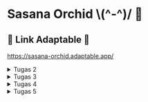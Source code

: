 # Sasana Orchid  \\(^-^)/ 🌸

## 🔗 Link Adaptable 🔗
https://sasana-orchid.adaptable.app/

<details>
    <summary>Tugas 2</summary>
    
### ✅ Implementasi Checklist Tugas ✅
- [x] Membuat sebuah proyek Django baru

     Saya membuat proyek Django full mengikuti tutorial-0 PBP, berikut langkah-langkahnya:
     1. Membuat repo github lalu clone ke local
         ```shell
            git clone <URL repo github>
         ```
     3. Membuat virtual environment
          ```shell
            python -m venv env
          ```
     4. Menyalakan virtual environment (karena saya menggunakan MacOS jadi begini)
          ```shell
            source env/bin/activate
          ```
     5. Membuat file requirements.txt lalu menginstall dependencynya
          ```shell
            pip install -r requirements.txt
          ```
     6. Membuat proyek Django (yey done membuat proyek Django 😊)
          ```shell
            django-admin startproject sasana-orchid .
          ```
- [x] Membuat aplikasi dengan nama `main` pada proyek tersebut.

     Saya membuat aplikasi main full mengikuti tutorial-1 PBP, berikut langkah-langkahnya:
     1. Membuat app baru bernama main
         ```shell
            python manage.py startapp main
          ```
     2. Mendaftarkan aplikasi main ke dalam proyek dengan cara menambahkan 'main' ke INSTALLED_APPS di settings.py
- [x] Melakukan *routing* pada proyek agar dapat menjalankan aplikasi `main`.
      
     Menambahkan rute URL pada urlpatterns di dalam proyek sasana-orchid agar main bisa diakses (routing tingkat proyek)
- [x] Membuat model pada aplikasi `main` dengan nama `Item` dan memiliki atribut wajib sebagai berikut.
    - `name` sebagai nama *item* dengan tipe `CharField`. 
    - `amount` sebagai jumlah *item* dengan tipe `IntegerField`.
    - `description` sebagai deskripsi *item* dengan tipe `TextField`.
    - ini tinggal diketik saja di dalam models.py dan sesuaikan kriteria tipe field nya.
- [x] Membuat sebuah fungsi pada `views.py` untuk dikembalikan ke dalam sebuah *template* HTML yang menampilkan nama aplikasi serta nama dan kelas kamu.

     Buat fungsi di views.py dengaan menyesuaikan model data yang telah dibuat, lalu nanti tinggal dipakaai di template
- [x] Membuat sebuah *routing* pada `urls.py` aplikasi `main` untuk memetakan fungsi yang telah dibuat pada `views.py`.

     Membuat file urls.py dalam main, lalu mengisi pattern url untuk mengatur routing dalam app main
- [x] Melakukan *deployment* ke Adaptable terhadap aplikasi yang sudah dibuat sehingga nantinya dapat diakses oleh teman-temanmu melalui Internet.

     Buka adaptable, sign in, create new app, pilih python dan postgre, pilih versi python sesuai versi di venv, lalu tambahkan start command python3 manage.py migrate &&  gunicorn shopping_list.wsgi && sudo apt install python3-pip, terakhir checklist HTTP Listener on PORT.
- [x] Membuat sebuah `README.md` yang berisi tautan menuju aplikasi Adaptable yang sudah di-*deploy*, serta jawaban dari beberapa pertanyaan berikut.

     Inilah readme saya.

### 📥 Bagan Request Client dan Response 📥
![](/image/bagan.png)
Pertama user mengetik url pada browser sehingga mengirim http request, lalu di urls.py diatur path (routing) yang sesuai. Setelah dapat path yang sesuai, dicari fungsi mana di views.py yang tepat dan dapat mengolah requestannya. Kemudian hasil fungsi views.py akan ditampilkan melalui html yang ada pada template. Html tersebut pada akhirnya akan menjadi response yang dikirim ke user.

### 💻 Mengapa Harus Menggunakan Virtual Environment? 💻
Virtual Environment digunakan dalam mengerjakan tugas ini agar package dan dependency yang dipakai dalam pengerjaan tugas ini tidak bertabrakan dengan package dan dependency yang ada dalam komputer saya. Yang dimaksud dengan bertabrakan adalah misalnya dependencynya berbeda. Misal versi python yaang ingin dipakai di venv (virtual environment) saya adalah 3.9, tetapi yang ada di komputer saya 3.11.

### ❓ Apa itu MVC, MVT, MVVM? ❓
Ketiganya merupakan konsep arsitektur yang digunakan dalam pengembangan web. Berikut penjelasan dari masing-masing konsep:
1. MVC (Model-View-Controller) : Bisa digunakan untuk banyak framework
     - Model: tempat mengatur bagaimana ketentuan setiap variabel data yang akan dipakai dan logiicnya
     - View: membuat fungsi untuk merespon request dengan mengelola model data atau variabel yang telah dibuat dan memberinya ke input controller
     - Controller: mengakses input user, mengolahnya, lalu mengupdate views dan model
3. MVT (Model-View-Template) :Konsep ini adalah konsep yang dipakai untuk tugas PBP kali ini. MVT biasa digunakan dalam proyek Django, dengan kata lain biasa digunakan dalam bahasa python. Konsep ini terdiri dari tiga struktur utama, yaitu:
     - Model: tempat mengatur bagaimana ketentuan setiap variabel data yang akan dipakai dan logiicnya
     - View: membuat fungsi untuk merespon request dengan mengelola model data atau variabel yang telah dibuat
     - Template: berisi html untuk menampilkan hasil dari views ke halaman web
5. MVVM (Model-View-ViewModel) : Konsep ini cocok dipakai ketika ingin menggunakan dynamic UI, biasa digunakan dalam framework JavaScript seperti Angular
     - Model: tempat mengatur bagaimana ketentuan setiap variabel data yang akan dipakai dan logicnya
     - View: mengelola model data atau variabel yang telah dibuat dengan fungsi-fungsi
     - ViewModel: menyambungkan view dan model
#####
Perbedaan ketiganya adalah MVT dan MVC biasa digunakan untuk server-side atau backend, sedangkan MVVM biasa digunakan pada client-side atau frontend. MVVM juga mampu memisahkan antara view dan model sehingga mudah dipakai untuk mendesign. Lalu MVC yang tidak memisahkan model dan views membuat kita sulit ketika ingin memodifikasi suatu fitur. Lalu pada MVC, controller menghandle user input, pada MVT, view yang menerima request, lalu pada MVVM, view menerima user input sekaligus menerima request.
</details>

<details>
    <summary>Tugas 3</summary>

### <samp> 1️⃣ Apa perbedaan antara form POST dan form GET dalam Django? <samp>
| GET  | POST |
| ------------- | ------------- |
| Parameter atau nilainya terlihat pada URL  | Parameter atau nilainya terlihat pada body |
| Hanya menerima tipe data string  | Menerima banyak dan tipe data, misal binary |
| Dapat dicache  | Tidak bisa dicache |
| Digunakan untuk fetch data  | Digunakan untuk update data |

### <samp> 2️⃣ Apa perbedaan utama antara XML, JSON, dan HTML dalam konteks pengiriman data? <samp>
| XML  | JSON | HTML | 
| ------------- | ------------- | ------------- |
| eXtensible Markup Language | JavaScript Object Notation | Hypertext Markup Language |
| Berbentuk tag custom | Berbentuk list of dictionary | Berbentuk tag bawaan |
| Biasa digunakan untuk data interchange | Biasa digunakan untuk API  | Digunakan untuk menampilkan konten website |
| Kodenya sulit dipahami manusia lain yang bukan pembuatnya | Kodenya mudah dipahami baik oleh komputer maupun manusia | Kodenya mudah dipahami baik oleh komputer maupun manusia |

### <samp> 3️⃣ Mengapa JSON sering digunakan dalam pertukaran data antara aplikasi web modern? <samp>
JSON sering digunakan dalam pertukaran data antara aplikasi web modern karena kesimplean dan efesiensinya. Efisien karena format data JSON yang mudah dipahami manusia sehingga memudahkan debugging dan pengembangan. JSON juga sudah terintegrasi dengaan JavaScript sehingga mudah diproses.

### <samp> 4️⃣ Jelaskan bagaimana cara kamu mengimplementasikan checklist di atas secara step-by-step (bukan hanya sekadar mengikuti tutorial). <samp>
✅ Pertama, untuk membuat input form, saya membuat file forms.py di dalam main lalu mengisi model yang akan digunakan (Item) dan field yang akan digunakan. Setelah itu menambah fungsi pada views.py dengan nama create_item untuk menerima request lalu membuat form (tidak lupa mengimpor hal-hal yang diperlukan). Lalu menambahkan fungsi show_main dengan ```items = Item.objects.all()```, untuk mengambil semua item yang ada pada database. Setelah itu mengatur routing dengan menambah path create-item pada urls.py dalam main. Kemudian menyusun kode HTML dengan nama file baru create_item untuk mengatur tampilan web saat user ingin mengisi form.
<br>
✅ Untuk membuat fungsi views dengan format XML dan JSON, sebenarnya mirip-mirip semua. intinya adalah:
```
def show_xml(request):
    data = Item.objects.all()
    return HttpResponse(serializers.serialize("xml", data), content_type="application/xml")
```
Lalu tinggal diganti-ganti xml nya menjadi json sesuai fungsi yang diinginkan. Fungsi tersebut akan menerima request, menyimpan object Item, lalu mereturn data seluruh object dengan format sesuai yang diinginkan.
Untuk membuat fungsi views HTML sudah ada pada show_main.
Untuk membuat fungsi views XML by ID, dan JSON by ID juga mirip, mirip, intinya:
```
def show_xml_by_id(request, id):
    data = Item.objects.filter(pk=id)
    return HttpResponse(serializers.serialize("xml", data), content_type="application/xml")
```
Lalu tinggal diganti-ganti xml nya menjadi json. Fungsi tersebut akan menerima request dan id, menyimpan object Item, lalu mereturn data object id yang diminta dengan format sesuai yang diinginkan.
<br>
✅ Untuk membuat routing URL untuk masing-masing views yang telah ditambahkan pada poin 2, kita tinggal ke urls.py dalam main, mengimpor fungsi-fungsi yaang akan dipakai (yang telah dibuaat pada views tadi), lalu menambahkan path ke dalam urlpatterns seperti ini:
```
path('html/', show_json, name='show_html'), 
path('xml/<int:id>/', show_xml_by_id, name='show_xml_by_id'),
```
Lalu ganti sesuai format yang diinginkan (untuk html sudah ada path show_main nya yaitu di halaman utama). Urlpattern ini akan membuat kita bisa mengakses fungsi-fungsi tersebut melalui url sesuai path yang kita tulis.

### <samp> Screenshot Postman <samp>
✨ 1. Format HTML ✨
<img width="1542" alt="Screenshot 2023-09-20 at 09 32 38" src="https://github.com/syazantri/sasana-orchid/assets/108641343/2dd73c98-d372-45f7-a047-1515c2f555b9">
✨ 2. Format XML ✨
<img width="1542" alt="Screenshot 2023-09-20 at 08 00 26" src="https://github.com/syazantri/sasana-orchid/assets/108641343/e364936f-ed16-488d-822f-6ece07636b42">
✨ 3. Format JSON ✨
<img width="1542" alt="Screenshot 2023-09-20 at 08 00 37" src="https://github.com/syazantri/sasana-orchid/assets/108641343/fdf0c948-9885-4248-958d-f9414482cd2a">
✨ 4. Format XML by ID ✨
<img width="1542" alt="Screenshot 2023-09-20 at 08 01 33" src="https://github.com/syazantri/sasana-orchid/assets/108641343/96ad305b-b6c8-4057-b5bd-cb183be0b966">
✨ 5. Format JSON by ID ✨
<img width="1542" alt="Screenshot 2023-09-20 at 08 01 42" src="https://github.com/syazantri/sasana-orchid/assets/108641343/f777cefe-98a8-477d-9c52-f6e36295d5c0">
</details>

<details>
    <summary>Tugas 4</summary>
    
### <samp> 1️⃣ Apa itu Django UserCreationForm, dan jelaskan apa kelebihan dan kekurangannya? 
Django UserCreationForm adalah sebuah class bawaan dari Django yang mampu membuat form untuk registrasi user. Kelebihannya adalah mudah digunakan karena sudah ada <i>built-in</i>nya, tinggal pakai. Kekurangannya adalah sulit untuk <i>custom</i> designnya karena formnya adalah form bawaan dan juga isi formnya simple, jadi kalau mau tambah fitur, harus tambah sendiri.

### <samp> 2️⃣ Apa perbedaan antara autentikasi dan otorisasi dalam konteks Django, dan mengapa keduanya penting? 
| AUTENTIKASI  | OTORISASI |
| ------------- | ------------- |
| Tentang identitas siapa user tersebut | Tentang permission yang dimiliki seorang user |
| Tujuannya untuk memastikan identitas user yang sedang ingin mengakses sesuatu  | Tujuannya untuk memastikan actions apa saja yang boleh dilakukan user tertentu |
| Contoh implementasinya login-logout  | Contoh implementasinya mengatur Access Control List (ACL) |
<br>
Keduanya penting karena berhubungan erat dengan keamanan dan privasi data. Ketika sudah dipastikan siapa user tersebut dengaan autentikasi, maka otorisasi akan mengurus tentang apa saja yang boleh dilakukan oleh user tersebut. Implementasi autentikasi dan otorisasi yang baik mampu menjaga dan mengatur keamanan suatu data dengan baik pula karena dapat menghindari penyalahgunaan API. 

### <samp> 3️⃣ Apa itu cookies dalam konteks aplikasi web, dan bagaimana Django menggunakan cookies untuk mengelola data sesi pengguna?
Cookies adalah data berupa session ID yang disimpan di komputer klien yang berisi mengenai suatu user. Cookies dibuat oleh web server ketika user sedang browsing suatu web. Cookies ini akan memudahkan pengalaman online kita karena web browser jadi lebih tahu tentang kita. Django menggunakan set_cookie yang merupakan <i>built-in method</i> untuk membuat cookie. Lalu untuk mengakses dan memanipulasi cookienya bisa dengan ```request.COOKIES```, untuk mendeletenya menggunakaan ```delete.cookie```

### <samp> 4️⃣ Apakah penggunaan cookies aman secara default dalam pengembangan web, atau apakah ada risiko potensial yang harus diwaspadai?
Seharusnya mennggunakan cookies dengan implementasi yang benar akan membuat aman. Namun, ada beberapa risiko potensial yang harus diwaspadai seperti serangan XSS(Cross-Site Scripting), serangan CSRF(Cross-Site Request Forgery), ataupun pencurian cookies. Dalam rangka mencegah seranngan-serangan tersebuut, kita sebisa mungkin menggunakan HTTPS agar koneksi server dengan user aman, sehingga tidak mudah cookienya disadap akibat tidak dienkripsi. Lalu, kita juga harus set HttpOnly dan Secure agar pengiriman cookies dalam koneksi yang aman. Lalu sebida mungkin, cookies dipersingkat sessionnya agar tidak mudah dicuri.

### <samp> 5️⃣ Jelaskan bagaimana cara kamu mengimplementasikan checklist di atas secara step-by-step (bukan hanya sekadar mengikuti tutorial).
✅ Mengimplementasikan fungsi registrasi, login, dan logout untuk memungkinkan pengguna untuk mengakses aplikasi sebelumnya dengan lancar.
<br>
Pertama membuat ketiga fungsi di views, lalu menambahkan file-file html untuk ketiga fitur tersebut, lalu set pathnya ke urls.py yang ada di main (tak lupa impor fungsi-fungsinya dulu).
<br>
✅ Membuat dua akun pengguna dengan masing-masing tiga dummy data menggunakan model yang telah dibuat pada aplikasi sebelumnya untuk setiap akun di lokal.
<br>
Register 2 kali akun namanya dova dan dino, lalu add item masing-masing 3 kali di akunnya.
<br>
✅ Menghubungkan model ```Item``` dengan ```User```.
<br>
Impor dulu User nya pakai ```from django.contrib.auth.models import User```. Habis itu buat user = models.ForeignKey(User, on_delete=models.CASCADE).
<br>
✅ Menampilkan detail informasi pengguna yang sedang logged in seperti username dan menerapkan cookies seperti last login pada halaman utama aplikasi.
<br>
Untuk menampilkan detail informasi pengguna sesuai yang lagi log in, itu ubah aja context 'name' fungsi show_main di views.py nya jadi ```'name': request.user.username,```. Jadi nanti context yang dipassing ke main.htmlnya berubah sesuai siapa yang login. Lalu untuk last login tambahkan isi context ```'last_login': request.COOKIES['last_login'],``` lalu pakai di main.html
<br>
✅ Menjawab beberapa pertanyaan berikut pada README.md pada root folder (silakan modifikasi README.md yang telah kamu buat sebelumnya; tambahkan subjudul untuk setiap tugas).
<br>
Inilah readme saya yeay🥳
<br>
</details>

<details>
    <summary>Tugas 5</summary>
    
### <samp> 1️⃣ Jelaskan manfaat dari setiap element selector dan kapan waktu yang tepat untuk menggunakannya.
Selector pada CSS bermanfaat untuk memilih elemen yang ingin diatur designnya. Ada bermacam-macam contoh element selector css, disesuaikan dengan nama elemen nya, misal p untuk paragraf, h1, h2 untuk header dll. Element selector ini cocok digunakan ketika kita ingin menyeragamkan design suatu elemen. Misal kita ingin semua paragraf warnanya biru, berarti kita element selector p saja seperti ini ``` p {
  color: blue;
} ```
### <samp> 2️⃣ Jelaskan HTML5 Tag yang kamu ketahui.
HTML5 Tag setahu saya ada banyak sekali, seperti pada HTML-HTML sebelumnya, tag yang sering dipakai yaitu <p> untuk teks paragraf, <h1> <h2> dst untuk header seperti judul atau subjudul, <li> untuk list, <ol> untuk ordered list, <ul> untuk unorderd list, <a> untuk hyperlink, dan masih banyak lagi.
Lalu, di HTML5 ditambah tag-tag baru yang berguna untuk semantik dan multimedia. Tag semantik ini dimaaksudkan agar struktur HTML lebih jelas, mudah dibaca, dan bermakna, sehingga ketika website kita muncul pada browser, akan mudah diidentifikasi yang mana judul website kita, yang mana konten-konten website kita, bahkan diidentifikasi mana kkonten yang merupakan inti website, mana yang tidak terlalu berhubungan, sehingg mudah diolah datanya untuk keperluan data annalyst dan banyak lainnya. Lalu untuk tag multimedia, HTML5 mempermudah penggunaan berbagai media dengan adanya tag-tag baru ini. Berikut adalah tag-tag baru di HTML5:
| TAG  | DESKRIPSI |
| ------------- | ------------- |
| <article> | |
| <aside >| |
| <audio> | |
| <canvas> | |
| <command> | |
| <datalist> | |
| <details> | |
| <embed> | |
| <figure> | |
| <footer> | |
| <header> | |
| <hgroup> | |
| <keygen> | |
| <footer> | |
| <footer> | |
| <footer> | |
| <footer> | |
### <samp> 3️⃣ Jelaskan perbedaan antara margin dan padding.
Intinya setahu saya, padding itu jarak antara elemen dengan konten si elemen. Lalu untuk margin adalah jarak antara elemen dengan elemen-elemen lain di luarnya.
### <samp> 4️⃣ Jelaskan perbedaan antara framework CSS Tailwind dan Bootstrap. Kapan sebaiknya kita menggunakan Bootstrap daripada Tailwind, dan sebaliknya?
Perbedaan antara keduanya adalah kepraktisannya dalam mendesign. Bootstrap menyediakan banyak komponen tinggal pakai yang cocok untuk pemula dan yang tidak mau ribet, misal card. Tailwind memberi kelonggaran pada web developer untuk lebih mendesign sendiri dan membuat sendiri komponen-komponennya, jadi tailwind lebih unggul dalam flexibilitas design.
### <samp> 5️⃣ Jelaskan bagaimana cara kamu mengimplementasikan checklist di atas secara step-by-step (bukan hanya sekadar mengikuti tutorial).
✅ Kustomisasi desain pada templat HTML yang telah dibuat pada Tugas 4 dengan menggunakan CSS atau CSS framework (seperti Bootstrap, Tailwind, Bulma) dengan ketentuan sebagai berikut
<br>
    ~~ Saya menggunakan framework Tailwind, sehingga pertama-tama yang dilakukan adalah menginstall package django-tailwind dengan ```python -m pip install django-tailwind```. Lalu 
<br>
✅ Kustomisasi halaman login, register, dan tambah inventori semenarik mungkin.
<br>
    ~~ Untuk warna dominan dari designnya, saya memilih warna pink muda yang code hex nya #FDEAED. Lalu setelah menentukan warna dominan, saya mulai mendesign formnya dengan membuat form ada di tengah-tengah page dan juga mewarnainya. Karena memakai tailwind, saya membaca-baca dokumentasi tailwind di https://v2.tailwindcss.com/docs untuk membantu saya menggunakan tailwind. Dengan menambahkan class di tiap tag yang ingin saya atur designnya, saya dapat menyelesaikan tugas ini. 
<br>
✅ Kustomisasi halaman daftar inventori menjadi lebih berwarna maupun menggunakan apporach lain seperti menggunakan Card.
<br>
    ~~ Untuk halaman daftar inventori, saya menambahkkan navbar dan juga mengganti penampilan item menjadi cards. Saya juga menerapkan transisi background, jadi saya masih menggunakan internal css juga untuk membantu mempermudah transisinya. Lalu saya juga menggunakan script untuk transisinya.
<br>
✅ Menjawab beberapa pertanyaan berikut pada README.md pada root folder (silakan modifikasi README.md yang telah kamu buat sebelumnya; tambahkan subjudul untuk setiap tugas).
<br>
    Inilah readme saya yeay🥳
<br>
</details>
